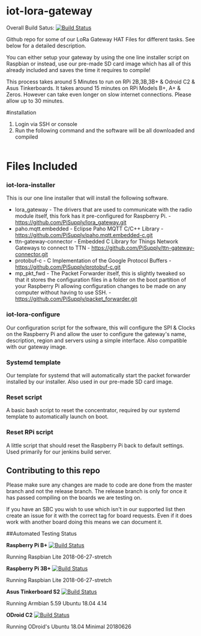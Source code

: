 # iot-lora-gateway
Overall Build Satus:
[![Build Status](https://jenkins.pi-supply.com/job/iot-lora-gateway/badge/icon)](https://jenkins.pi-supply.com/job/iot-lora-gateway/)

Github repo for some of our LoRa Gateway HAT Files for different tasks. See below for a detailed description.

You can either setup your gateway by using the one line installer script on Raspbian or instead, use our pre-made SD card image which has all of this already included and saves the time it requires to compile!

This process takes around 5 Minutes to run on RPi 2B,3B,3B+ & Odroid C2 & Asus Tinkerboards. It takes around 15 minutes on RPi Models B+, A+ & Zeros. However can take even longer on slow internet connections. Please allow up to 30 minutes.

#installation
1. Login via SSH or console
2. Run the following command and the software will be all downloaded and compiled
```curl -sSL https://raw.githubusercontent.com/PiSupply/iot-lora-gateway/master/iot-lora-installer | sudo python3
```


# Files Included
### iot-lora-installer
This is our one line installer that will install the following software.
* lora_gateway - The drivers that are used to communicate with the radio module itself, this fork has it pre-configured for Raspberry Pi. - https://github.com/PiSupply/lora_gateway.git
* paho.mqtt.embedded - Eclipse Paho MQTT C/C++ Library - https://github.com/PiSupply/paho.mqtt.embedded-c.git
* ttn-gateway-connector - Embedded C Library for Things Network Gateways to connect to TTN - https://github.com/PiSupply/ttn-gateway-connector.git
* protobuf-c - C Implementation of the Google Protocol Buffers - https://github.com/PiSupply/protobuf-c.git
* mp_pkt_fwd - The Packet Forwarder itself, this is slightly tweaked so that it stores the configuration files in a folder on the boot partition of your Raspberry Pi allowing configuration changes to be made on any computer without having to use SSH. - https://github.com/PiSupply/packet_forwarder.git

### iot-lora-configure
Our configuration script for the software, this will configure the SPI & Clocks on the Raspberry Pi and allow the user to configure the gateway's name, description, region and servers using a simple interface. Also compatible with our gateway image.

### Systemd template
Our template for systemd that will automatically start the packet forwarder installed by our installer. Also used in our pre-made SD card image.

### Reset script
A basic bash script to reset the concentrator, required by our systemd template to automatically launch on boot.

### Reset RPi script
A little script that should reset the Raspberry Pi back to default settings. Used primarily for our jenkins build server.

## Contributing to this repo
Please make sure any changes are made to code are done from the master branch and not the release branch. The release branch is only for once it has passed compiling on the boards we are testing on.

If you have an SBC you wish to use which isn't in our supported list then create an issue for it with the correct tag for board requests. Even if it does work with another board doing this means we can document it.

##Automated Testing Status

**Raspberry Pi B+**
[![Build Status](https://jenkins.pi-supply.com/job/iot-lora-gateway/SBCs=Raspberry%20Pi%20B+/badge/icon)](https://jenkins.pi-supply.com/job/iot-lora-gateway/SBCs=Raspberry%20Pi%20B+/)

Running Raspbian Lite 2018-06-27-stretch


**Raspberry Pi 3B+**
[![Build Status](https://jenkins.pi-supply.com/job/iot-lora-gateway/SBCs=Raspberry%20Pi%203B+/badge/icon)](https://jenkins.pi-supply.com/job/iot-lora-gateway/SBCs=Raspberry%20Pi%203B+/)

Running Raspbian Lite 2018-06-27-stretch

**Asus Tinkerboard S2**
[![Build Status](https://jenkins.pi-supply.com/job/iot-lora-gateway/SBCs=ASUS%20Tinkerboard%20S/badge/icon)](https://jenkins.pi-supply.com/job/iot-lora-gateway/SBCs=ASUS%20Tinkerboard%20S/)

Running Armbian 5.59 Ubuntu 18.04 4.14

**ODroid C2**
[![Build Status](https://jenkins.pi-supply.com/job/iot-lora-gateway/SBCs=Odroid%20C2/badge/icon)](https://jenkins.pi-supply.com/job/iot-lora-gateway/SBCs=Odroid%20C2/)

Running ODroid's Ubuntu 18.04 Minimal 20180626
